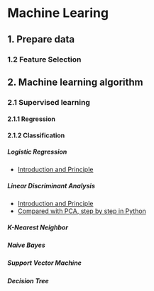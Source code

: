 # Machine Learing
## 1. Prepare data
### 1.2 Feature Selection 
## 2. Machine learning algorithm
### 2.1 Supervised learning
#### 2.1.1 Regression
#### 2.1.2 Classification
##### Logistic Regression 
* [Introduction and Principle](https://machinelearningmastery.com/logistic-regression-for-machine-learning/)
##### Linear Discriminant Analysis
* [Introduction and Principle](https://machinelearningmastery.com/linear-discriminant-analysis-for-machine-learning/)
* [Compared with PCA, step by step in Python](http://sebastianraschka.com/Articles/2014_python_lda.html)
##### K-Nearest Neighbor
##### Naive Bayes
##### Support Vector Machine 
##### Decision Tree
